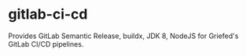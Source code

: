 # gitlab-ci-cd
Provides GitLab Semantic Release, buildx, JDK 8, NodeJS for Griefed's GitLab CI/CD pipelines.
